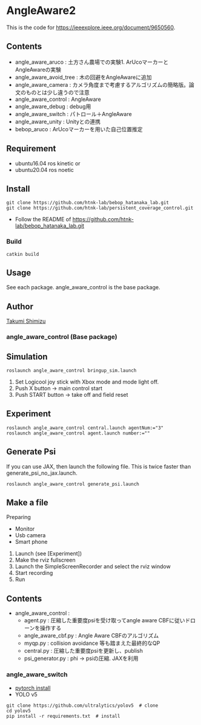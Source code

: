 # AngleAware2
This is the code for https://ieeexplore.ieee.org/document/9650560.

## Contents
- angle_aware_aruco : 土方さん農場での実験1. ArUcoマーカーとAngleAwareの実験
- angle_aware_avoid_tree : 木の回避をAngleAwareに追加
- angle_aware_camera : カメラ角度まで考慮するアルゴリズムの簡略版。論文のものとは少し違うので注意
- angle_aware_control : AngleAware
- angle_aware_debug : debug用
- angle_aware_switch : パトロール＋AngleAware
- angle_aware_unity : Unityとの連携
- bebop_aruco : ArUcoマーカーを用いた自己位置推定

## Requirement
- ubuntu16.04 ros kinetic or
- ubuntu20.04 ros noetic


## Install
```
git clone https://github.com/htnk-lab/bebop_hatanaka_lab.git
git clone https://github.com/htnk-lab/persistent_coverage_control.git
```
- Follow the README of https://github.com/htnk-lab/bebop_hatanaka_lab.git

### Build
```
catkin build
```

## Usage
See each package.
angle_aware_control is the base package.



## Author

[Takumi Shimizu](https://github.com/tashiwater)



### angle_aware_control (Base package)
## Simulation
```
roslaunch angle_aware_control bringup_sim.launch
```
1. Set Logicool joy stick with Xbox mode and mode light off.
1. Push X button -> main control start
1. Push START button -> take off and field reset

## Experiment
```
roslaunch angle_aware_control central.launch agentNum:="3"
roslaunch angle_aware_control agent.launch number:=""
```

## Generate Psi
If you can use JAX, then launch the following file. This is twice faster than generate_psi_no_jax.launch.
```
roslaunch angle_aware_control generate_psi.launch
```

## Make a file
Preparing
- Monitor
- Usb camera
- Smart phone
1. Launch (see [Experiment])
1. Make the rviz fullscreen
1. Launch the SimpleScreenRecorder and select the rviz window
1. Start recording
1. Run



## Contents
- angle_aware_control :
    - agent.py :  圧縮した重要度psiを受け取ってangle aware CBFに従いドローンを操作する
    - angle_aware_cbf.py : Angle Aware CBFのアルゴリズム
    - myqp.py : collision avoidance 等も踏まえた最終的なQP
    - central.py : 圧縮した重要度psiを更新し、publish
    - psi_generator.py : phi -> psiの圧縮. JAXを利用



### angle_aware_switch
- [pytorch install](https://pytorch.org/get-started/locally/)
- YOLO v5
```
git clone https://github.com/ultralytics/yolov5  # clone
cd yolov5
pip install -r requirements.txt  # install
```




